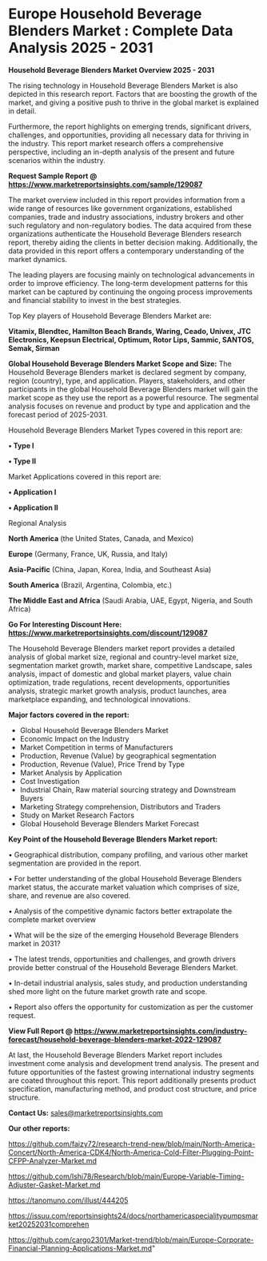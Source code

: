 # Europe Household Beverage Blenders Market : Complete Data Analysis 2025 - 2031

<Strong> Household Beverage Blenders Market Overview 2025 - 2031</strong>

The rising technology in Household Beverage Blenders Market is also depicted in this research report. Factors that are boosting the growth of the market, and giving a positive push to thrive in the global market is explained in detail.

Furthermore, the report highlights on emerging trends, significant drivers, challenges, and opportunities, providing all necessary data for thriving in the industry. This report market research offers a comprehensive perspective, including an in-depth analysis of the present and future scenarios within the industry.

<strong>Request Sample Report @ <a href=https://www.marketreportsinsights.com/sample/129087>https://www.marketreportsinsights.com/sample/129087</a></strong>

The market overview included in this report provides information from a wide range of resources like government organizations, established companies, trade and industry associations, industry brokers and other such regulatory and non-regulatory bodies. The data acquired from these organizations authenticate the Household Beverage Blenders research report, thereby aiding the clients in better decision making. Additionally, the data provided in this report offers a contemporary understanding of the market dynamics.

The leading players are focusing mainly on technological advancements in order to improve efficiency. The long-term development patterns for this market can be captured by continuing the ongoing process improvements and financial stability to invest in the best strategies.

Top Key players of Household Beverage Blenders Market are:

<strong>Vitamix, Blendtec, Hamilton Beach Brands, Waring, Ceado, Univex, JTC Electronics, Keepsun Electrical, Optimum, Rotor Lips, Sammic, SANTOS, Semak, Sirman</strong>

<strong><b>Global Household Beverage Blenders Market Scope and Size:</b></strong>
The Household Beverage Blenders market is declared segment by company, region (country), type, and application. Players, stakeholders, and other participants in the global Household Beverage Blenders market will gain the market scope as they use the report as a powerful resource. The segmental analysis focuses on revenue and product by type and application and the forecast period of 2025-2031.

Household Beverage Blenders Market Types covered in this report are:

<strong>• Type I

• Type II</strong>

Market Applications covered in this report are:

<strong>• Application I

• Application II</strong> 

Regional Analysis

<strong>North America</strong> (the United States, Canada, and Mexico)

<strong>Europe</strong> (Germany, France, UK, Russia, and Italy)

<strong>Asia-Pacific</strong> (China, Japan, Korea, India, and Southeast Asia)

<strong>South America</strong> (Brazil, Argentina, Colombia, etc.)

<strong>The Middle East and Africa</strong> (Saudi Arabia, UAE, Egypt, Nigeria, and South Africa)

<strong>Go For Interesting Discount Here: <a href=https://www.marketreportsinsights.com/discount/129087>https://www.marketreportsinsights.com/discount/129087</a></strong>

The Household Beverage Blenders market report provides a detailed analysis of global market size, regional and country-level market size, segmentation market growth, market share, competitive Landscape, sales analysis, impact of domestic and global market players, value chain optimization, trade regulations, recent developments, opportunities analysis, strategic market growth analysis, product launches, area marketplace expanding, and technological innovations.

<strong><b>Major factors covered in the report:</b></strong>
<ul>
  <li>Global Household Beverage Blenders Market </li>
  <li>Economic Impact on the Industry</li>
  <li>Market Competition in terms of Manufacturers</li>
  <li>Production, Revenue (Value) by geographical segmentation</li>
  <li>Production, Revenue (Value), Price Trend by Type</li>
  <li>Market Analysis by Application</li>
  <li>Cost Investigation</li>
  <li>Industrial Chain, Raw material sourcing strategy and Downstream Buyers</li>
  <li>Marketing Strategy comprehension, Distributors and Traders</li>
  <li>Study on Market Research Factors</li>
  <li>Global Household Beverage Blenders Market Forecast</li>
</ul>

<strong><b>Key Point of the Household Beverage Blenders Market report:</b></strong>

• Geographical distribution, company profiling, and various other market segmentation are provided in the report.

• For better understanding of the global Household Beverage Blenders market status, the accurate market valuation which comprises of size, share, and revenue are also covered.

• Analysis of the competitive dynamic factors better extrapolate the complete market overview

• What will be the size of the emerging Household Beverage Blenders market in 2031?

• The latest trends, opportunities and challenges, and growth drivers provide better construal of the Household Beverage Blenders Market.

• In-detail industrial analysis, sales study, and production understanding shed more light on the future market growth rate and scope.

• Report also offers the opportunity for customization as per the customer request.

<strong><b>View Full Report @ <a href=https://www.marketreportsinsights.com/industry-forecast/household-beverage-blenders-market-2022-129087>https://www.marketreportsinsights.com/industry-forecast/household-beverage-blenders-market-2022-129087</a></b></strong>


At last, the Household Beverage Blenders Market report includes investment come analysis and development trend analysis. The present and future opportunities of the fastest growing international industry segments are coated throughout this report. This report additionally presents product specification, manufacturing method, and product cost structure, and price structure.

<strong>Contact Us:</strong>
sales@marketreportsinsights.com

<strong>Our other reports:</strong>

<a href=https://github.com/faizy72/research-trend-new/blob/main/North-America-Concert/North-America-CDK4/North-America-Cold-Filter-Plugging-Point-CFPP-Analyzer-Market.md>https://github.com/faizy72/research-trend-new/blob/main/North-America-Concert/North-America-CDK4/North-America-Cold-Filter-Plugging-Point-CFPP-Analyzer-Market.md</a>

<a href=https://github.com/Ishi78/Research/blob/main/Europe-Variable-Timing-Adjuster-Gasket-Market.md>https://github.com/Ishi78/Research/blob/main/Europe-Variable-Timing-Adjuster-Gasket-Market.md</a>

<a href=https://tanomuno.com/illust/444205>https://tanomuno.com/illust/444205</a>

<a href=https://issuu.com/reportsinsights24/docs/northamericaspecialitypumpsmarket20252031comprehen>https://issuu.com/reportsinsights24/docs/northamericaspecialitypumpsmarket20252031comprehen</a>

<a href=https://github.com/cargo2301/Market-trend/blob/main/Europe-Corporate-Financial-Planning-Applications-Market.md>https://github.com/cargo2301/Market-trend/blob/main/Europe-Corporate-Financial-Planning-Applications-Market.md</a>"
